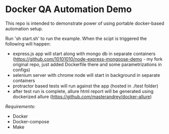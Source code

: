 # Docker QA Automation Demo

This repo is intended to demonstrate power of using portable docker-based automation setup. 

Run 'sh start.sh' to run the example. When the scipt is triggered the following will happen:
- express.js app will start along with mongo db in separate containers (https://github.com/10101010/node-express-mongoose-demo - my fork original repo, just added Dockerfile there and some parametrizations in configs)
- selenium server with chrome node will start in background in separate containers
- protractor based tests will run against the app (hosted in ./test folder)
- after test run is complete, allure html report will be generated using dockerized allure (https://github.com/masterandrey/docker-allure)

*Requirements:*
- Docker
- Docker-compose
- Make
